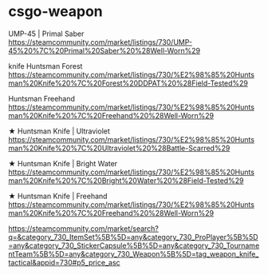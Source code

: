 # csgo-weapon

UMP-45 | Primal Saber
https://steamcommunity.com/market/listings/730/UMP-45%20%7C%20Primal%20Saber%20%28Well-Worn%29

knife
Huntsman Forest
https://steamcommunity.com/market/listings/730/%E2%98%85%20Huntsman%20Knife%20%7C%20Forest%20DDPAT%20%28Field-Tested%29

Huntsman Freehand
https://steamcommunity.com/market/listings/730/%E2%98%85%20Huntsman%20Knife%20%7C%20Freehand%20%28Well-Worn%29

★ Huntsman Knife | Ultraviolet
https://steamcommunity.com/market/listings/730/%E2%98%85%20Huntsman%20Knife%20%7C%20Ultraviolet%20%28Battle-Scarred%29

★ Huntsman Knife | Bright Water
https://steamcommunity.com/market/listings/730/%E2%98%85%20Huntsman%20Knife%20%7C%20Bright%20Water%20%28Field-Tested%29

★ Huntsman Knife | Freehand
https://steamcommunity.com/market/listings/730/%E2%98%85%20Huntsman%20Knife%20%7C%20Freehand%20%28Well-Worn%29


https://steamcommunity.com/market/search?q=&category_730_ItemSet%5B%5D=any&category_730_ProPlayer%5B%5D=any&category_730_StickerCapsule%5B%5D=any&category_730_TournamentTeam%5B%5D=any&category_730_Weapon%5B%5D=tag_weapon_knife_tactical&appid=730#p5_price_asc
